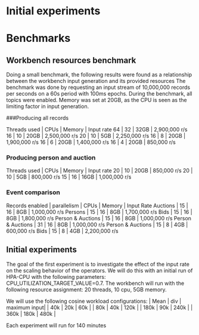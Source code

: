 # Initial experiments


# Benchmarks

## Workbench resources benchmark
Doing a small benchmark, the following results were found as a relationship between the workbench input generation and its provided resources
The benchmark was done by requesting an input stream of 10,000,000 records per seconds on a 60s period with 100ms epochs.
During the benchmark, all topics were enabled. Memory was set at 20GB, as the CPU is seen as the limiting factor in input generation.

###Producing all records

Threads used | CPUs | Memory | Input rate
64 | 32 | 32GB | 2,900,000 r/s
16 | 10 | 20GB | 2,500,000 r/s
20 | 10 |  5GB | 2,250,000 r/s
16 | 8  | 20GB | 1,900,000 r/s
16 | 6  | 20GB | 1,400,000 r/s
16 | 4  | 20GB |   850,000 r/s

### Producing person and auction

Threads used | CPUs | Memory | Input rate
20 | 10 |  20GB | 850,000 r/s
20 | 10 |  5GB | 800,000 r/s
15 | 16 |  16GB | 1,000,000 r/s


### Event comparison
Records enabled     | parallelism   | CPUs  | Memory    | Input Rate
Auctions            | 15            | 16    | 8GB       | 1,000,000 r/s
Persons             | 15            | 16    | 8GB       | 1,700,000 r/s
Bids                | 15            | 16    | 8GB       | 1,800,000 r/s
Person & Auctions   | 15            | 16    | 8GB       | 1,000,000 r/s
Person & Auctions   | 31            | 16    | 8GB       | 1,000,000 r/s
Person & Auctions   | 15            | 8     | 4GB       |   600,000 r/s
Bids                | 15            | 8     | 4GB       | 2,200,000 r/s

## Initial experiments
The goal of the first experiment is to investigate the effect of the input rate on the scaling behavior of the operators.
We will do this with an initial run of HPA-CPU with the following parameters: CPU_UTILIZATION_TARGET_VALUE=0.7.
The workbench will run with the following resource assignment: 20 threads, 10 cpu, 5GB memory.

We will use the following cosine workload configurations:
| Mean | div | maximum input|
|   40k |  20k |   60k |
|   80k |  40k |  120k |
|  180k |  90k |  240k |
|  360k | 180k |  480k |


Each experiment will run for 140 minutes